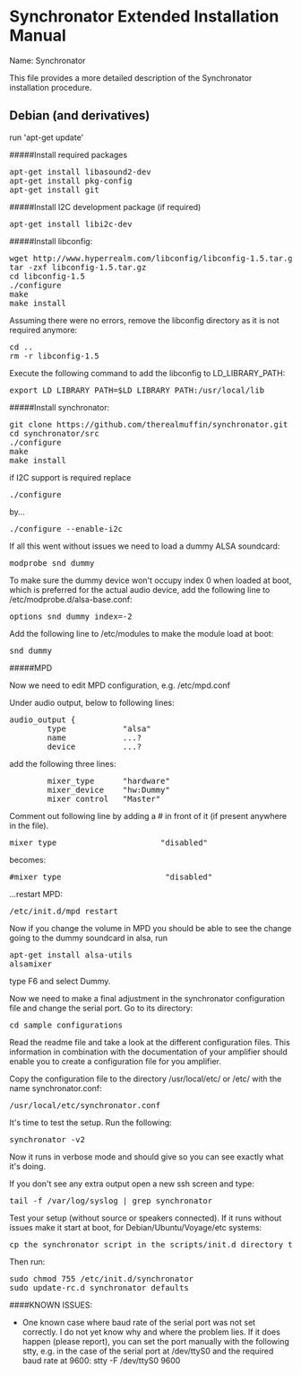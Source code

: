 # Synchronator Extended Installation Manual

Name: Synchronator

This file provides a more detailed description of the Synchronator installation procedure.

## Debian (and derivatives)

run 'apt-get update'

#####Install required packages
<pre>
apt-get install libasound2-dev
apt-get install pkg-config
apt-get install git
</pre>

#####Install I2C development package (if required)
<pre>
apt-get install libi2c-dev
</pre>

#####Install libconfig:
<pre>
wget http://www.hyperrealm.com/libconfig/libconfig-1.5.tar.gz
tar -zxf libconfig-1.5.tar.gz
cd libconfig-1.5
./configure
make
make install
</pre>

Assuming there were no errors, remove the libconfig directory as it is
not required anymore:
<pre>
cd ..
rm -r libconfig-1.5
</pre>

Execute the following command to add the libconfig to LD_LIBRARY_PATH:
<pre>
export LD_LIBRARY_PATH=$LD_LIBRARY_PATH:/usr/local/lib
</pre>

#####Install synchronator:
<pre>
git clone https://github.com/therealmuffin/synchronator.git
cd synchronator/src
./configure
make
make install
</pre>

if I2C support is required replace
<pre>
./configure
</pre>

by...

<pre>
./configure --enable-i2c
</pre>

If all this went without issues we need to load a dummy ALSA soundcard:
<pre>
modprobe snd_dummy
</pre>

To make sure the dummy device won't occupy index 0 when loaded at boot, which is preferred for the actual audio device, add the following line to /etc/modprobe.d/alsa-base.conf:
<pre>
options snd_dummy index=-2
</pre>

Add the following line to /etc/modules to make the module load at boot:
<pre>
snd_dummy
</pre>

#####MPD

Now we need to edit MPD configuration, e.g. /etc/mpd.conf

Under audio output, below to following lines:
<pre>
audio_output {
        type            "alsa"
        name            ...?
        device          ...?
</pre>

add the following three lines:
<pre>
        mixer_type      "hardware"
        mixer_device    "hw:Dummy"
        mixer_control   "Master"
</pre>

Comment out following line by adding a # in front of it (if present anywhere in the file).
<pre>
mixer_type                      "disabled"
</pre>
becomes:
<pre>
#mixer_type                      "disabled"
</pre>

...restart MPD:
<pre>
/etc/init.d/mpd restart
</pre>

Now if you change the volume in MPD you should be able to see the change
going to the dummy soundcard in alsa, run
<pre>
apt-get install alsa-utils
alsamixer
</pre>
type F6 and select Dummy.

Now we need to make a final adjustment in the synchronator configuration
file and change the serial port. Go to its directory:
<pre>
cd sample_configurations
</pre>

Read the readme file and take a look at the different configuration files. This 
information in combination with the documentation of your amplifier should enable you to 
create a configuration file for you amplifier.

Copy the configuration file to the directory /usr/local/etc/ or /etc/ with the name 
synchronator.conf:
<pre>
/usr/local/etc/synchronator.conf
</pre>

It's time to test the setup. Run the following:
<pre>
synchronator -v2
</pre>

Now it runs in verbose mode and should give so you can see exactly what it's
doing.

If you don't see any extra output open a new ssh screen and type:
<pre>
tail -f /var/log/syslog | grep synchronator
</pre>

Test your setup (without source or speakers connected). If it runs without issues make it
start at boot, for Debian/Ubuntu/Voyage/etc systems:
<pre>
cp the synchronator script in the scripts/init.d directory to /etc/init.d
</pre>

Then run:
<pre>
sudo chmod 755 /etc/init.d/synchronator
sudo update-rc.d synchronator defaults 
</pre>

####KNOWN ISSUES:
- One known case where baud rate of the serial port was not set correctly. I do not yet
know why and where the problem lies. If it does happen (please report), you can set the 
port manually with the following stty, e.g. in the case of the serial port at /dev/ttyS0 
and the required baud rate at 9600:
stty -F /dev/ttyS0 9600
